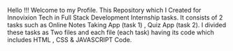 Hello !!! Welcome to my Profile. This Repository which I Created for Innovixion Tech in Full Stack Development Internship tasks. It consists of 2 tasks such as Online Notes Taking App (task 1) , Quiz App (task 2). I divided these tasks as Two files and each file (each task) having its code which includes HTML , CSS & JAVASCRIPT Code.
